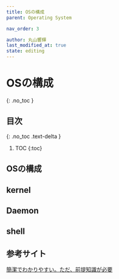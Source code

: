 ```yaml
---
title: OSの構成
parent: Operating System

nav_order: 3

author: 丸山響輝
last_modified_at: true
state: editing
---
```


# **OSの構成**
{: .no_toc }

## 目次
{: .no_toc .text-delta }

1. TOC
{:toc}

## OSの構成

## kernel

## Daemon

## shell

## 参考サイト
[簡潔でわかりやすい。ただ、前提知識が必要](https://qiita.com/tatsuya4150/items/f830c9b2ae33275aef42)  